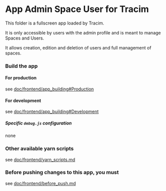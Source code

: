 App Admin Space User for Tracim
===================

This folder is a fullscreen app loaded by Tracim.

It is only accessible by users with the admin profile and is meant to manage Spaces and Users.

It allows creation, edition and deletion of users and full management of spaces.

### Build the app

#### For production

see [doc/frontend/app_building#Production](../doc/frontend/app_building.md#production)

#### For development

see [doc/frontend/app_building#Development](../doc/frontend/app_building.md#development)

##### Specific `debug.js` configuration
none

### Other available yarn scripts

see [doc/frontend/yarn_scripts.md](../doc/frontend/yarn_scripts.md)

### Before pushing changes to this app, you must

see [doc/frontend/before_push.md](../doc/frontend/before_push.md)
